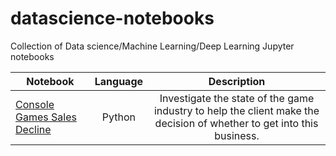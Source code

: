 # datascience-notebooks
Collection of Data science/Machine Learning/Deep Learning Jupyter notebooks

| Notebook      | Language      | Description   |
| ------------- |:-------------:|:-------------:|
| [Console Games Sales Decline](http://nbviewer.jupyter.org/github/jagin/datascience-notebooks/blob/master/notebooks/Python/console-games-sales-decline.ipynb) | Python | Investigate the state of the game industry to help the client make the decision of whether to get into this business. |
